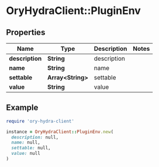 # OryHydraClient::PluginEnv

## Properties

| Name | Type | Description | Notes |
| ---- | ---- | ----------- | ----- |
| **description** | **String** | description |  |
| **name** | **String** | name |  |
| **settable** | **Array&lt;String&gt;** | settable |  |
| **value** | **String** | value |  |

## Example

```ruby
require 'ory-hydra-client'

instance = OryHydraClient::PluginEnv.new(
  description: null,
  name: null,
  settable: null,
  value: null
)
```

